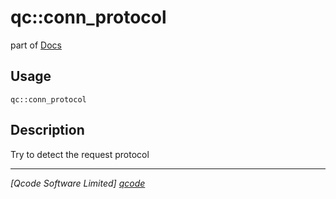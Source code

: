 qc::conn_protocol
=================

part of [Docs](../index.md)

Usage
-----
`qc::conn_protocol `

Description
-----------
Try to detect the request protocol

----------------------------------
*[Qcode Software Limited] [qcode]*

[qcode]: http://www.qcode.co.uk "Qcode Software"